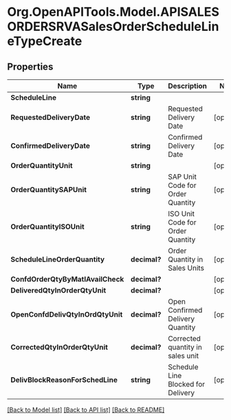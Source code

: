 # Org.OpenAPITools.Model.APISALESORDERSRVASalesOrderScheduleLineTypeCreate

## Properties

Name | Type | Description | Notes
------------ | ------------- | ------------- | -------------
**ScheduleLine** | **string** |  | 
**RequestedDeliveryDate** | **string** | Requested Delivery Date | [optional] 
**ConfirmedDeliveryDate** | **string** | Confirmed Delivery Date | [optional] 
**OrderQuantityUnit** | **string** |  | [optional] 
**OrderQuantitySAPUnit** | **string** | SAP Unit Code for Order Quantity | [optional] 
**OrderQuantityISOUnit** | **string** | ISO Unit Code for Order Quantity | [optional] 
**ScheduleLineOrderQuantity** | **decimal?** | Order Quantity in Sales Units | [optional] 
**ConfdOrderQtyByMatlAvailCheck** | **decimal?** |  | [optional] 
**DeliveredQtyInOrderQtyUnit** | **decimal?** |  | [optional] 
**OpenConfdDelivQtyInOrdQtyUnit** | **decimal?** | Open Confirmed Delivery Quantity | [optional] 
**CorrectedQtyInOrderQtyUnit** | **decimal?** | Corrected quantity in sales unit | [optional] 
**DelivBlockReasonForSchedLine** | **string** | Schedule Line Blocked for Delivery | [optional] 

[[Back to Model list]](../README.md#documentation-for-models) [[Back to API list]](../README.md#documentation-for-api-endpoints) [[Back to README]](../README.md)

